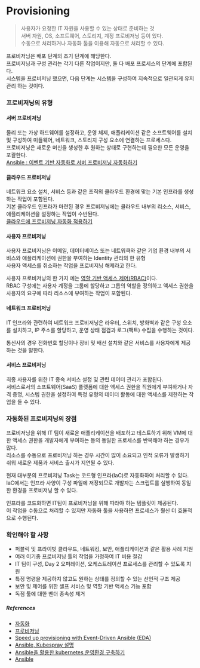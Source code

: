 # Provisioning
> 사용자가 요청한 IT 자원을 사용할 수 있는 상태로 준비하는 것<br>
> 서버 자원, OS, 소프트웨어, 스토리지, 계정 프로비저닝 등이 있다. <br>
> 수동으로 처리하거나 자동화 툴을 이용해 자동으로 처리할 수 있다.

프로비저닝은 배포 단계의 초기 단계에 해당한다.<br>
프로비저닝과 구성 관리는 각기 다른 작업이지만, 둘 다 배포 프로세스의 단계에 포함된다.<br>
시스템을 프로비저닝 했으면, 다음 단계는 시스템을 구성하여 지속적으로 일관되게 유지 관리 하는 것이다.<br>

### 프로비저닝의 유형
####  서버 프로비저닝
물리 또는 가상 하드웨어를 설정하고, 운영 체제, 애플리케이션 같은 소프트웨어를 설치 및 구성하여 미들웨어, 네트워크, 스토리지 구성 요소에 연결하는 프로세스다.<br>
프로비저닝은 새로운 머신을 생성한 후 원하는 상태로 구현하는데 필요한 모든 운영을 포괄한다.<br>
[Ansible : 이벤트 기반 자동화로 서버 프로비저닝 자동화하기](https://youtu.be/Bt2tZB_5F2U)

#### 클라우드 프로비저닝
네트워크 요소 설치, 서비스 등과 같은 조직의 클라우드 환경에 맞는 기본 인프라를 생성하는 작업이 포함된다.<br>
기본 클라우드 인프라가 마련된 경우 프로비저닝에는 클라우드 내부의 리소스, 서비스, 애플리케이션을 설정하는 작업이 수반된다.<br>
[클라우드에 프로비저닝 자동화 적용하기](https://www.redhat.com/ko/engage/using-automation-public-cloud-detail)

#### 사용자 프로비저닝
사용자 프로비저닝은 이메일, 데이터베이스 또는 네트워큭와 같은 기업 환경 내부의 서비스와 애플리케이션에 권한을 부여하는 Identity 관리의 한 유형<br>
사용자 액세스를 취소하는 작업을 프로비저닝 해제라고 한다.<br>

사용자 프로비저닝의 한 가지 예는 [역할 기반 액세스 제어(RBAC)](https://www.redhat.com/ko/topics/security/what-is-role-based-access-control)이다.<br>
RBAC 구성에는 사용자 계정을 그룹에 할당하고 그룹의 역할을 정의하고 액세스 권한을 사용자의 요구에 따라 리소스에 부여하는 작업이 포함된다.<br>

#### 네트워크 프로비저닝
IT 인프라와 관련하여 네트워크 프로비저닝은 라우터, 스위치, 방화벽과 같은 구성 요소를 설치하고, IP 주소를 할당하고, 운영 상태 점검과 로그(팩트) 수집을 수행하는 것이다.<br>

통신사의 경우 전화번호 할당이나 장비 및 배선 설치와 같은 서비스를 사용자에게 제공하는 것을 말한다.

#### 서비스 프로비저닝
최종 사용자를 위한 IT 종속 서비스 설정 및 관련 데이터 관리가 포함된다.<br>
서비스로서의 소프트웨어(SaaS) 플랫폼에 대한 액세스 권한을 직원에게 부여하거나 자격 증명, 시스템 권한을 설정하여 특정 유형의 데이터 활동에 대한 액세스를 제한하는 작업을 들 수 있다.

### 자동화된 프로비저닝의 장점
프로비저닝을 위해 IT 팀이 새로운 애플리케이션을 배포하고 테스트하기 위해 VM에 대한 액세스 권한을 개발자에게 부여하는 등의 동일한 프로세스를 반복해야 하는 경우가 많다.<br>
리소스를 수동으로 프로비저닝 하는 경우 시간이 많이 소요되고 인적 오류가 발생하기 쉬워 새로운 제품과 서비스 출시가 지연될 수 있다.<br>

현재 대부분의 프로비저닝 Task는 코드형 인프라(IaC)로 자동화하여 처리할 수 있다.<br>
IaC에서는 인프라 사양이 구성 파일에 저장되므로 개발자는 스크립트를 실행하여 동일한 환경을 프로비저닝 할 수 있다.<br>

인프라를 코드화하면 IT팀이 프로비저닝을 위해 따라야 하는 템플릿이 제공된다.<br>
이 작업을 수동으로 처리할 수 있지만 자동화 툴을 사용하면 프로세스가 훨신 더 효율적으로 수행된다.

### 확인해야 할 사항
- 퍼블릭 및 프라이빗 클라우드, 네트워킹, 보안, 애플리케이션과 같은 활용 사례 지원 
- 여러 이기종 프로비저닝 툴의 작업을 가정하여 IT 비용 절감 
- IT 팀이 구성, Day 2 오퍼레이션, 오케스트레이션 프로세스를 관리할 수 있도록 지원
- 특정 명령을 제공하지 않고도 원하는 상태를 정의할 수 있는 선언적 구조 제공
- 보안 및 제어를 위한 셀프 서비스 및 역할 기반 액세스 기능 포함
- 독점 툴에 대한 벤더 종속성 제거

##### References
- [자동화](https://www.redhat.com/ko/topics/automation)
- [프로비저닝](https://www.redhat.com/ko/topics/automation/what-is-provisioning)
- [Speed up provisioning with Event-Driven Ansible (EDA)](https://youtu.be/Bt2tZB_5F2U)
- [Ansible, Kubespray 설명](https://waspro.tistory.com/558)
- [Ansible을 활용한 kubernetes 운영환경 구축하기](https://waspro.tistory.com/585)
- [Ansible](https://blog.naver.com/alice_k106/221333208746)